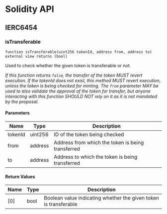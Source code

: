 # Solidity API

## IERC6454

### isTransferable

```solidity
function isTransferable(uint256 tokenId, address from, address to) external view returns (bool)
```

Used to check whether the given token is transferable or not.

_If this function returns `false`, the transfer of the token MUST revert execution.
If the tokenId does not exist, this method MUST revert execution, unless the token is being checked for
 minting.
The `from` parameter MAY be used to also validate the approval of the token for transfer, but anyone
 interacting with this function SHOULD NOT rely on it as it is not mandated by the proposal._

#### Parameters

| Name | Type | Description |
| ---- | ---- | ----------- |
| tokenId | uint256 | ID of the token being checked |
| from | address | Address from which the token is being transferred |
| to | address | Address to which the token is being transferred |

#### Return Values

| Name | Type | Description |
| ---- | ---- | ----------- |
| [0] | bool | Boolean value indicating whether the given token is transferable |

